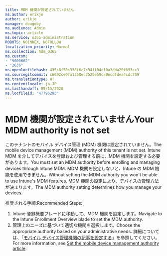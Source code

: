 ```yaml
---
title: MDM 機関が設定されていません
ms.author: erikje
author: erikje
manager: dougeby
ms.audience: Admin
ms.topic: article
ms.service: o365-administration
ROBOTS: NOINDEX, NOFOLLOW
localization_priority: Normal
ms.collection: Adm_O365
ms.custom:
- "9000662"
- "2636"
ms.openlocfilehash: 435c8f50c336f6c7c34ff04cf0a3dda20f693cc3
ms.sourcegitcommit: c6692ce0fa1358ec3529e59ca0ecdfdea4cdc759
ms.translationtype: HT
ms.contentlocale: ja-JP
ms.lasthandoff: 09/15/2020
ms.locfileid: "47796293"
---
```

# <a name="your-mdm-authority-is-not-set"></a><span data-ttu-id="3a0fe-102">MDM 機関が設定されていません</span><span class="sxs-lookup"><span data-stu-id="3a0fe-102">Your MDM authority is not set</span></span>

<span data-ttu-id="3a0fe-103">このテナントのモバイル デバイス管理 (MDM) 機関は設定されていません。</span><span class="sxs-lookup"><span data-stu-id="3a0fe-103">The mobile device management (MDM) authority of this tenant is not set.</span></span> <span data-ttu-id="3a0fe-104">Intune MDM を介してデバイスを登録および管理する前に、MDM 機関を設定する必要があります。</span><span class="sxs-lookup"><span data-stu-id="3a0fe-104">You must set an MDM authority before enrolling and managing devices through Intune MDM.</span></span> <span data-ttu-id="3a0fe-105">MDM 機関を設定しないと、Intune の MDM 機能を使用できません。</span><span class="sxs-lookup"><span data-stu-id="3a0fe-105">Without setting the MDM authority you won't be able to use Intune's MDM features.</span></span> <span data-ttu-id="3a0fe-106">MDM 機関の設定により、デバイスの管理方法が決まります。</span><span class="sxs-lookup"><span data-stu-id="3a0fe-106">The MDM authority setting determines how you manage your devices.</span></span>

<span data-ttu-id="3a0fe-107">推奨される手順:</span><span class="sxs-lookup"><span data-stu-id="3a0fe-107">Recommended Steps:</span></span>
1. <span data-ttu-id="3a0fe-108">Intune 登録概要ブレードに移動して、MDM 機関を設定します。</span><span class="sxs-lookup"><span data-stu-id="3a0fe-108">Navigate to the Intune Enrollment Overview blade to set the MDM authority.</span></span>
2. <span data-ttu-id="3a0fe-109">管理上のニーズに基づいて適切な機関を選択します。</span><span class="sxs-lookup"><span data-stu-id="3a0fe-109">Choose the appropriate authority based on your administrative needs.</span></span> <span data-ttu-id="3a0fe-110">詳細については、「[モバイル デバイス管理機関の記事を設定する](https://docs.microsoft.com/intune/mdm-authority-set)」を参照してください。</span><span class="sxs-lookup"><span data-stu-id="3a0fe-110">For more information, see [Set the mobile device management authority article](https://docs.microsoft.com/intune/mdm-authority-set).</span></span>